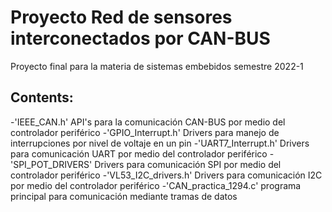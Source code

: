 # Proyecto Red de sensores interconectados por CAN-BUS
Proyecto final para la materia de sistemas embebidos semestre 2022-1

## Contents:
-'IEEE_CAN.h' API's para la comunicación CAN-BUS por medio del controlador periférico
-'GPIO_Interrupt.h' Drivers para manejo de interrupciones por nivel de voltaje en un pin
-'UART7_Interrupt.h' Drivers para comunicación UART por medio del controlador periférico
-'SPI_POT_DRIVERS' Drivers para comunicación SPI por medio del controlador periférico
-'VL53_I2C_drivers.h' Drivers para comunicación I2C por medio del controlador periférico
-'CAN_practica_1294.c' programa principal para comunicación mediante tramas de datos
